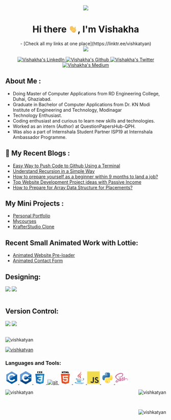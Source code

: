 
<div align="center">
  <img src="https://user-images.githubusercontent.com/82721870/213884120-1a3ba595-1dcf-43fe-aff3-554c4386f7e2.png">
  <h1>Hi there  <img src="https://github.com/eramkhann/eramkhann/blob/main/waving-hand-joypixels.gif" width="28">, I'm Vishakha </h1>
  - [Check all my links at one place](https://linktr.ee/vishkatyan) <br/>
  </div>
<div id="header" align="center">
  <img src="https://media.giphy.com/media/M9gbBd9nbDrOTu1Mqx/giphy.gif" width="100"/>
</div>
<p align="center">
<div id="badges" align="center">
  <a href="https://www.linkedin.com/in/vishkatyan/">
    <img src="https://img.shields.io/badge/LinkedIn-blue?style=for-the-badge&logo=linkedin&logoColor=white" alt="Vishakha's LinkedIn"/>
  </a>
   <a href="https://github.com/vishkatyan">
    <img src="https://img.shields.io/badge/Github-black?style=for-the-badge&logo=github&logoColor=white" alt="Vishakha's Github"/>
  </a>
  <a href="https://twitter.com/Vishkatyan">
    <img src="https://img.shields.io/badge/Twitter-blue?style=for-the-badge&logo=twitter&logoColor=white" alt="Vishakha's Twitter"/>
  </a>
  <a href="https://medium.com/@vish_katyan">
    <img src="https://img.shields.io/badge/Medium-12100E?style=for-the-badge&logo=medium&logoColor=white" alt="Vishakha's Medium"/>
  </a>
  
</div>
</p>

## About Me :
- Doing Master of Computer Applications from RD Engineering College, Duhai, Ghaziabad.
- Graduate in Bachelor of Computer Applications from  Dr. KN Modi Institute of Engineering and Technology, Modinagar
- Technology Enthusiast.
- Coding enthusiast and curious to learn new skills and technologies.
- Worked as an intern (Author) at QuestionPapersHub-QPH. 
- Was also a part of Internshala Student Partner ISP19 at Internshala Ambassador Programme.

## 📝 My Recent Blogs :

- [Easy Way to Push Code to Github Using a Terminal](https://medium.com/@vish_katyan/easy-way-to-push-code-to-github-using-a-terminal-41a1c2856542) <br/>
- [Understand Recursion in a Simple Way](https://sharmavishakha1209.wixsite.com/blog-tech/post/understand-recursion-in-a-simple-way) <br/>
- [How to prepare yourself as a beginner within 9 months to land a job?](https://sharmavishakha1209.wixsite.com/blog-tech/post/how-to-prepare-yourself-as-a-beginner-in-9-months-to-crack-big-companies)
- [Top Website Development Project ideas with Passive Income](https://sharmavishakha1209.wixsite.com/blog-tech/post/top-website-development-project-ideas-with-passive-income)
- [How to Prepare for Array Data Structure for Placements?](https://sharmavishakha1209.wixsite.com/blog-tech/post/how-to-prepare-for-array-data-structure-for-placements)

##  My Mini Projects :
- [ Personal Portfolio ](https://vishkatyan.netlify.app/)
- [ Mycourses ](https://mycoursespage.netlify.app/)
- [ KrafterStudio Clone ](https://krafterstudioclone.netlify.app)

## Recent Small Animated Work with Lottie:
- [Animated Website Pre-loader](https://css-loader-animation.netlify.app/)
- [Animated Contact Form](https://contact-form-animated.netlify.app/)

## Designing:
<div align="left">
  <img src="https://img.shields.io/badge/Canva-%2300C4CC.svg?style=for-the-badge&logo=Canva&logoColor=white">
    <img src="https://img.shields.io/badge/Framer-black?style=for-the-badge&logo=framer&logoColor=blue">
  </div>
<br/>

## Version Control:
<div align="left">
  <img src="https://img.shields.io/badge/git-%23F05033.svg?style=for-the-badge&logo=git&logoColor=white">
    <img src="https://img.shields.io/badge/Github-black?style=for-the-badge&logo=github&logoColor=white">
  </div>
<br/>

<p align="left"> <img src="https://komarev.com/ghpvc/?username=vishkatyan&label=Profile%20views&color=0e75b6&style=flat" alt="vishkatyan" /> </p>

<p align="left"> <a href="https://twitter.com/vishkatyan" target="blank"><img src="https://img.shields.io/twitter/follow/vishkatyan?logo=twitter&style=for-the-badge" alt="vishkatyan" /></a> </p>

<h3 align="left">Languages and Tools:</h3>
<p align="left"> <a href="https://www.cprogramming.com/" target="_blank" rel="noreferrer"> <img src="https://raw.githubusercontent.com/devicons/devicon/master/icons/c/c-original.svg" alt="c" width="40" height="40"/> </a> <a href="https://www.w3schools.com/cpp/" target="_blank" rel="noreferrer"> <img src="https://raw.githubusercontent.com/devicons/devicon/master/icons/cplusplus/cplusplus-original.svg" alt="cplusplus" width="40" height="40"/> </a> <a href="https://www.w3schools.com/css/" target="_blank" rel="noreferrer"> <img src="https://raw.githubusercontent.com/devicons/devicon/master/icons/css3/css3-original-wordmark.svg" alt="css3" width="40" height="40"/> </a> <a href="https://git-scm.com/" target="_blank" rel="noreferrer"> <img src="https://www.vectorlogo.zone/logos/git-scm/git-scm-icon.svg" alt="git" width="40" height="40"/> </a> <a href="https://www.w3.org/html/" target="_blank" rel="noreferrer"> <img src="https://raw.githubusercontent.com/devicons/devicon/master/icons/html5/html5-original-wordmark.svg" alt="html5" width="40" height="40"/> </a> <a href="https://www.java.com" target="_blank" rel="noreferrer"> <img src="https://raw.githubusercontent.com/devicons/devicon/master/icons/java/java-original.svg" alt="java" width="40" height="40"/> </a> <a href="https://developer.mozilla.org/en-US/docs/Web/JavaScript" target="_blank" rel="noreferrer"> <img src="https://raw.githubusercontent.com/devicons/devicon/master/icons/javascript/javascript-original.svg" alt="javascript" width="40" height="40"/> </a> <a href="https://www.python.org" target="_blank" rel="noreferrer"> <img src="https://raw.githubusercontent.com/devicons/devicon/master/icons/python/python-original.svg" alt="python" width="40" height="40"/> </a> <a href="https://sass-lang.com" target="_blank" rel="noreferrer"> <img src="https://raw.githubusercontent.com/devicons/devicon/master/icons/sass/sass-original.svg" alt="sass" width="40" height="40"/> </a> </p>

<p><img align="left" top="20px" src="https://github-readme-stats.vercel.app/api/top-langs?username=vishkatyan&show_icons=true&locale=en&theme=tokyonight" alt="vishkatyan" /></p>

<p>&nbsp;<img align="right" src="https://github-readme-stats.vercel.app/api?username=vishkatyan&show_icons=true&locale=en&theme=tokyonight" alt="vishkatyan" /></p>
<br/>
<p><img align="right" src="https://github-readme-streak-stats.herokuapp.com/?user=vishkatyan&theme=tokyonight" alt="vishkatyan" /></p>

<!--
**vishkatyan/vishkatyan** is a ✨ _special_ ✨ repository because its `README.md` (this file) appears on your GitHub profile.

Here are some ideas to get you started:
- 🔭 I’m currently working for ... Timidlly India Pvt. Ltd.
- 🔭 I’m currently the Founder of ... Internship Alerts
- 🌱 I’m currently learning ... Full Stack Development
- 👯 I’m looking to collaborate ... for Internship Alerts
-->

